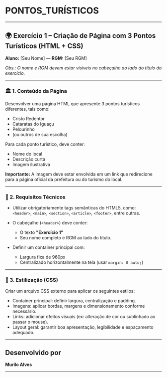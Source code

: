 # PONTOS_TURÍSTICOS

---

## 🌍 Exercício 1 – Criação de Página com 3 Pontos Turísticos (HTML + CSS)

**Aluno:** [Seu Nome] — **RGM:** [Seu RGM]

*Obs.: O nome e RGM devem estar visíveis no cabeçalho ao lado do título do exercício.*

---

### 🏛️ 1. Conteúdo da Página

Desenvolver uma página HTML que apresente 3 pontos turísticos diferentes, tais como:

- Cristo Redentor  
- Cataratas do Iguaçu  
- Pelourinho  
- (ou outros de sua escolha)

Para cada ponto turístico, deve conter:

- Nome do local  
- Descrição curta  
- Imagem ilustrativa  

**Importante:** A imagem deve estar envolvida em um link que redirecione para a página oficial da prefeitura ou do turismo do local.

---

### 🔖 2. Requisitos Técnicos

- Utilizar obrigatoriamente tags semânticas do HTML5, como:  
  `<header>`, `<main>`, `<section>`, `<article>`, `<footer>`, entre outras.  

- O cabeçalho (`<header>`) deve conter:  
  - O texto **"Exercício 1"**  
  - Seu nome completo e RGM ao lado do título.  

- Definir um container principal com:  
  - Largura fixa de 960px  
  - Centralizado horizontalmente na tela (usar `margin: 0 auto;`)

---

### 🎨 3. Estilização (CSS)

Criar um arquivo CSS externo para aplicar os seguintes estilos:

- Container principal: definir largura, centralização e padding.  
- Imagens: aplicar bordas, margens e dimensionamento conforme necessário.  
- Links: adicionar efeitos visuais (ex: alteração de cor ou sublinhado ao passar o mouse).  
- Layout geral: garantir boa apresentação, legibilidade e espaçamento adequado.

---

## Desenvolvido por  
**Murilo Alves**

---


